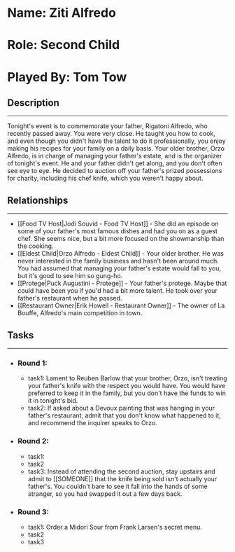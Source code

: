 # Name: Ziti Alfredo
# Role: Second Child
# Played By: Tom Tow

## Description
---
Tonight's event is to commemorate your father, Rigatoni Alfredo, who recently passed away. You were very close. He taught you how to cook, and even though you didn't have the talent to do it professionally, you enjoy making his recipes for your family on a daily basis. Your older brother, Orzo Alfredo, is in charge of managing your father's estate, and is the organizer of tonight's event. He and your father didn't get along, and you don't often see eye to eye. He decided to auction off your father's prized possessions for charity, including his chef knife, which you weren't happy about.

## Relationships
---
- [[Food TV Host|Jodi Souvid - Food TV Host]]  - She did an episode on some of your father's most famous dishes and had you on as a guest chef. She seems nice, but a bit more focused on the showmanship than the cooking.
- [[Eldest Child|Orzo Alfredo - Eldest Child]]  - Your older brother. He was never interested in the family business and hasn't been around much. You had assumed that managing your father's estate would fall to you, but it's good to see him so gung-ho.
- [[Protege|Puck Augustini - Protege]]  - Your father's protege. Maybe that could have been you if you'd had a bit more talent. He took over your father's restaurant when he passed.
- [[Restaurant Owner|Erik Howell - Restaurant Owner]]  - The owner of La Bouffe, Alfredo's main competition in town.

## Tasks
___
- ### Round 1: 
	- task1: Lament to Reuben Barlow that your brother, Orzo, isn't treating your father's knife with the respect you would have. You would have preferred to keep it in the family, but you don't have the funds to win it in tonight's bid.
	- task2: If asked about a Devoux painting that was hanging in your father's restaurant, admit that you don't know what happened to it, and recommend the inquirer speaks to Orzo.
- ### Round 2:
	- task1:
	- task2
	- task3: Instead of attending the second auction, stay upstairs and admit to [[SOMEONE]] that the knife being sold isn't actually your father's. You couldn't bare to see it fall into the hands of some stranger, so you had swapped it out a few days back.
- ### Round 3:
	- task1: Order a Midori Sour from Frank Larsen's secret menu.
	- task2
	- task3